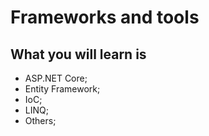 # Frameworks and tools

## What you will learn is

- ASP.NET Core;
- Entity Framework;
- IoC;
- LINQ;
- Others;
